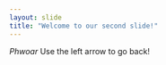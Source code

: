 ```yaml
---
layout: slide
title: "Welcome to our second slide!"
---
```

*Phwoar*
Use the left arrow to go back!
